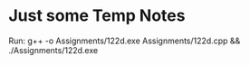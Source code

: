 # Just some Temp Notes

Run:
g++ -o Assignments/122d.exe Assignments/122d.cpp && ./Assignments/122d.exe
